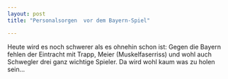 ```yaml
---
layout: post
title: "Personalsorgen  vor dem Bayern-Spiel"

---
```


Heute wird es noch schwerer als es ohnehin schon ist: Gegen die Bayern fehlen der Eintracht mit Trapp, Meier (Muskelfaserriss) und wohl auch Schwegler drei ganz wichtige Spieler. Da wird wohl kaum was zu holen sein...


